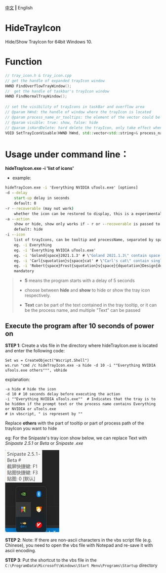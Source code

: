 [中文](https://github.com/LCiZY/HideTrayIcon#readme) **|** English

# HideTrayIcon

Hide/Show TrayIcon for 64bit Windows 10.

# Function

```c++
// tray_icon.h & tray_icon.cpp
// get the handle of expanded trayIcon window
HWND FindOverflowTrayWindow();
//  get the handle of taskbar's trayIcon window
HWND FindNormalTrayWindow();

// set the visibility of trayIcons in taskBar and overflow area
// @param hWnd: the handle of window where the trayIcon is located
// @param process_name_or_tooltips: the element of the vector could be a subString of process name or subString of trayIcon's tooltip
// @param visible: true: show, false: hide
// @param isHardDelete: hard delete the trayIcon, only take effect when visible = false
VOID SetTrayIconVisable(HWND hWnd, std::vector<std::string>& process_name_or_tooltips, bool visible, bool isHardDelete = true);
```



# Usage under command line：
**hideTrayIcon.exe -i 'list of icons'**

- example:
``` cmd
hideTrayIcon.exe -i 'Everything NVIDIA uTools.exe' [options]
-d --delay
	start-up delay in seconds
	default: 0
-r --recoverable (may not work)
	whether the icon can be restored to display, this is a experimental feature, only icons in overflow area can be recovered
-a --action
	show or hide, show only works if - r or --recoverable is passed to program when the program is run for the first time
	default: hide
-i --icon
	list of trayIcons, can be tooltip and processName, separated by space
	eg. -i Everything
	eg. -i 'Everything NVIDIA uTools.exe'
	eg. -i 'Goland{space}2021.1.3' # \"Goland 2021.1.3\" contain space
	eg. -i 'Carl{squotation}s{space}cat' # \"Carl's cat\" contain single quotation mark and space
	eg. -i 'Robert{space}Frost{squotation}s{space}{dquotation}Design{dquotation}.' # \"Robert Frost's \"Design\".\" contain single quotation mark and double quotation mark and space
	mandatory
```
> - **5** means the program starts with a delay of 5 seconds
>
> - choose between **hide** and **show** to hide or show the tray icon respectively.
>
> - **Text** can be part of the text contained in the tray tooltip, or it can be the process name, and multiple "Text" can be passed

## Execute the program after 10 seconds of power on
**STEP 1**: Create a vbs file in the directory where hideTrayIcon.exe is located and enter the following code:

```vbscript
Set ws = CreateObject("Wscript.Shell")
ws.run "cmd /c hideTrayIcon.exe -a hide -d 10 -i ""Everything NVIDIA uTools.exe others""", vbhide
```
explanation:

```
-a hide # hide the icon
-d 10 # 10 seconds delay before executing the action
-i ""Everything NVIDIA uTools.exe""  # Indicates that the tray is to be hidden if the prompt text or the process name contains Everything or NVIDIA or uTools.exe
# in vbscript, " is represent by ""
```

Replace **others** with the part of tooltip or part of process path of the trayIcon you want to hide

eg: For the Snipaste's tray icon show below, we can replace Text with *Snipaste 2.5.1* or *Beta* or *Snipaste .exe*

![火绒的tooltip](./SnapShots/eg_en.jpg)

**STEP 2**: Note: If there are non-ascii characters in the vbs script file (e.g. Chinese), you need to open the vbs file with Notepad and re-save it with ascii encoding.

**STEP 3**: Put the shortcut to the vbs file in the `C:\ProgramData\Microsoft\Windows\Start Menu\Programs\Startup` directory
